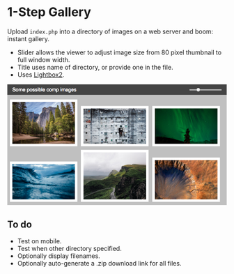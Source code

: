 # 1-Step Gallery

Upload `index.php` into a directory of images on a web server and boom: instant gallery.

* Slider allows the viewer to adjust image size from 80 pixel thumbnail to full window width.
* Title uses name of directory, or provide one in the file.
* Uses [Lightbox2](http://lokeshdhakar.com/projects/lightbox2/).

![Screenshot](https://raw.githubusercontent.com/aleshh/1-step-gallery/master/screenshot.png)

## To do

* Test on mobile.
* Test when other directory specified.
* Optionally display filenames.
* Optionally auto-generate a .zip download link for all files.
